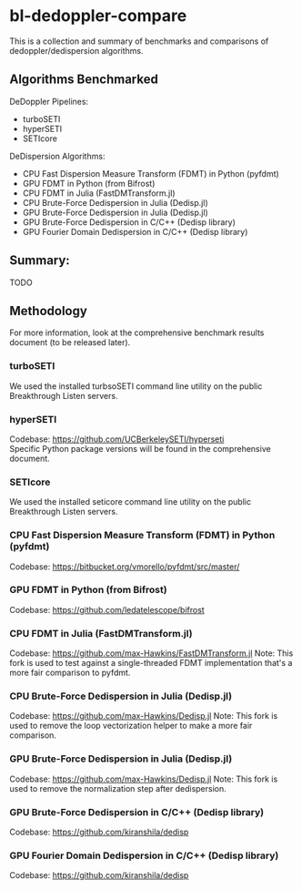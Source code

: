 # bl-dedoppler-compare

This is a collection and summary of benchmarks and comparisons of dedoppler/dedispersion
algorithms.

## Algorithms Benchmarked

DeDoppler Pipelines:
- turboSETI
- hyperSETI
- SETIcore

DeDispersion Algorithms:
- CPU Fast Dispersion Measure Transform (FDMT) in Python (pyfdmt)
- GPU FDMT in Python (from Bifrost)
- CPU FDMT in Julia (FastDMTransform.jl)
- CPU Brute-Force Dedispersion in Julia (Dedisp.jl)
- GPU Brute-Force Dedispersion in Julia (Dedisp.jl)
- GPU Brute-Force Dedispersion in C/C++ (Dedisp library)
- GPU Fourier Domain Dedispersion in C/C++ (Dedisp library)

## Summary:

TODO


## Methodology

For more information, look at the comprehensive benchmark results document (to be released
later).

### turboSETI

We used the installed turbsoSETI command line utility on the public Breakthrough Listen
servers.

### hyperSETI

Codebase: https://github.com/UCBerkeleySETI/hyperseti \
Specific Python package versions will be found in the comprehensive document.

### SETIcore

We used the installed seticore command line utility on the public Breakthrough Listen
 servers.

### CPU Fast Dispersion Measure Transform (FDMT) in Python (pyfdmt)

Codebase: https://bitbucket.org/vmorello/pyfdmt/src/master/

### GPU FDMT in Python (from Bifrost)

Codebase: https://github.com/ledatelescope/bifrost

### CPU FDMT in Julia (FastDMTransform.jl)

Codebase: https://github.com/max-Hawkins/FastDMTransform.jl
Note: This fork is used to test against a single-threaded FDMT implementation that's a more
fair comparison to pyfdmt.

### CPU Brute-Force Dedispersion in Julia (Dedisp.jl)

Codebase: https://github.com/max-Hawkins/Dedisp.jl
Note: This fork is used to remove the loop vectorization helper to make a more fair comparison.

### GPU Brute-Force Dedispersion in Julia (Dedisp.jl)

Codebase: https://github.com/max-Hawkins/Dedisp.jl
Note: This fork is used to remove the normalization step after dedispersion.

### GPU Brute-Force Dedispersion in C/C++ (Dedisp library)

Codebase: https://github.com/kiranshila/dedisp

### GPU Fourier Domain Dedispersion in C/C++ (Dedisp library)

Codebase: https://github.com/kiranshila/dedisp
